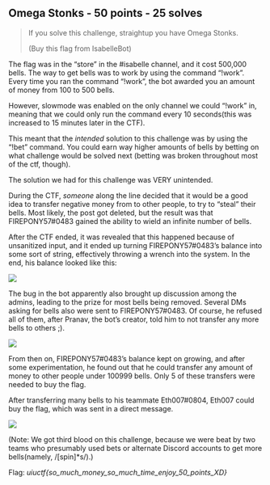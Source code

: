 ## Omega Stonks - 50 points - 25 solves

>If you solve this challenge, straightup you have Omega Stonks.
>
>(Buy this flag from IsabelleBot)

The flag was in the “store” in the #isabelle channel, and it cost 500,000 bells. The way to get bells was to work by using the command “!work”. Every time you ran the command “!work”, the bot awarded you an amount of money from 100 to 500 bells.

However, slowmode was enabled on the only channel we could “!work” in, meaning that we could only run the command every 10 seconds(this was increased to 15 minutes later in the CTF). 

This meant that the *intended* solution to this challenge was by using the “!bet” command. You could earn way higher amounts of bells by betting on what challenge would be solved next (betting was broken throughout most of the ctf, though). 

The solution we had for this challenge was VERY unintended. 

During the CTF, *someone* along the line decided that it would be a good idea to transfer negative money from to other people, to try to “steal” their bells. Most likely, the post got deleted, but the result was that FIREPONY57#0483 gained the ability to wield an infinite number of bells. 

After the CTF ended, it was revealed that this happened because of unsanitized input, and it ended up turning FIREPONY57#0483’s balance into some sort of string, effectively throwing a wrench into the system. In the end, his balance looked like this:

![](https://github.com/matdaneth/uiuctf-writeups/blob/master/Images/omega_stonks/writeup2.PNG?raw=true)

The bug in the bot apparently also brought up discussion among the admins, leading to the prize for most bells being removed. Several DMs asking for bells also were sent to FIREPONY57#0483. Of course, he refused all of them, after Pranav, the bot’s creator, told him to not transfer any more bells to others ;). 

![](https://github.com/matdaneth/uiuctf-writeups/blob/master/Images/omega_stonks/writeup3.PNG?raw=true)

From then on, FIREPONY57#0483’s balance kept on growing, and after some experimentation, he found out that he could transfer any amount of money to other people under 100999 bells. Only 5 of these transfers were needed to buy the flag. 

After transferring many bells to his teammate Eth007#0804, Eth007 could buy the flag, which was sent in a direct message. 

![](https://github.com/matdaneth/uiuctf-writeups/blob/master/Images/omega_stonks/writeup1.PNG?raw=true)

(Note: We got third blood on this challenge, because we were beat by two teams who presumably used bets or alternate Discord accounts to get more bells(namely, /[spin]*s/).)

Flag: *uiuctf{so_much_money_so_much_time_enjoy_50_points_XD}*

